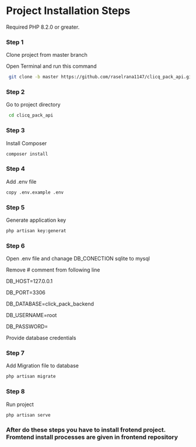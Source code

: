 # Project Installation Steps

 Required PHP 8.2.0 or greater.

### Step 1
Clone project from master branch 

 Open Terminal and run this command
```sh
 git clone -b master https://github.com/raselrana1147/clicq_pack_api.git
```
### Step 2
Go to project directory 
```sh 
 cd clicq_pack_api
 ```
### Step 3
Install Composer
```sh 
composer install
```
### Step 4
Add .env file
```sh 
copy .env.example .env
```
### Step 5
Generate application key
```sh 
php artisan key:generat
```
### Step 6
Open .env file and chanage DB_CONECTION sqlite to mysql

Remove # comment from following line

DB_HOST=127.0.0.1

DB_PORT=3306

DB_DATABASE=click_pack_backend

DB_USERNAME=root

DB_PASSWORD=

Provide database credentials

### Step 7
Add Migration file to database
```sh 
php artisan migrate
```
### Step 8
Run project
```sh 
php artisan serve
```

### After do these steps you have to install frotend project. Fromtend install processes are given in frontend repository 
